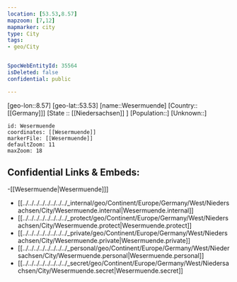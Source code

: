 ```yaml
---
location: [53.53,8.57]
mapzoom: [7,12] 
mapmarker: city 
type: City
tags:
- geo/City


SpocWebEntityId: 35564
isDeleted: false
confidential: public

---
```

[geo-lon::8.57]
[geo-lat::53.53]
[name::Wesermuende]
[Country::[[Germany]]]
[State :: [[Niedersachsen]] ]
[Population::]
[Unknown::]


```leaflet
id: Wesermuende
coordinates: [[Wesermuende]]
markerFile: [[Wesermuende]]
defaultZoom: 11 
maxZoom: 18
```


## Confidential Links & Embeds: 
-[[Wesermuende|Wesermuende]]] 
- [[../../../../../../../../_internal/geo/Continent/Europe/Germany/West/Niedersachsen/City/Wesermuende.internal|Wesermuende.internal]] 
- [[../../../../../../../../_protect/geo/Continent/Europe/Germany/West/Niedersachsen/City/Wesermuende.protect|Wesermuende.protect]] 
- [[../../../../../../../../_private/geo/Continent/Europe/Germany/West/Niedersachsen/City/Wesermuende.private|Wesermuende.private]] 
- [[../../../../../../../../_personal/geo/Continent/Europe/Germany/West/Niedersachsen/City/Wesermuende.personal|Wesermuende.personal]] 
- [[../../../../../../../../_secret/geo/Continent/Europe/Germany/West/Niedersachsen/City/Wesermuende.secret|Wesermuende.secret]] 
